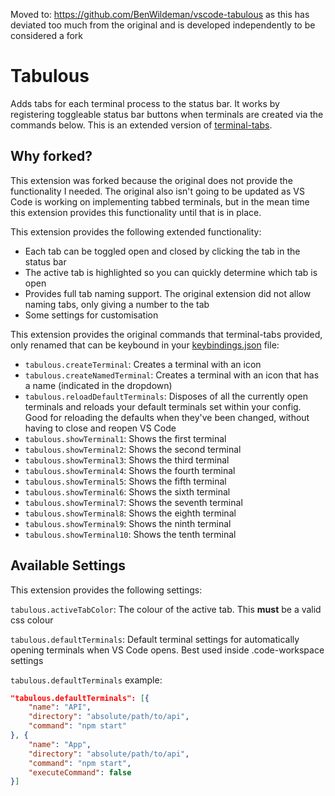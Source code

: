 Moved to: https://github.com/BenWildeman/vscode-tabulous as this has deviated too much from the original and is developed independently to be considered a fork

# Tabulous

Adds tabs for each terminal process to the status bar. It works by registering toggleable status bar buttons when terminals are created via the commands below. This is an extended version of [terminal-tabs](https://github.com/Tyriar/vscode-terminal-tabs).

## Why forked?

This extension was forked because the original does not provide the functionality I needed. The original also isn't going to be updated as VS Code is working on implementing tabbed terminals, but in the mean time this extension provides this functionality until that is in place.

This extension provides the following extended functionality:

- Each tab can be toggled open and closed by clicking the tab in the status bar
- The active tab is highlighted so you can quickly determine which tab is open
- Provides full tab naming support. The original extension did not allow naming tabs, only giving a number to the tab
- Some settings for customisation

This extension provides the original commands that terminal-tabs provided, only renamed that can be keybound in your [keybindings.json](https://code.visualstudio.com/docs/customization/keybindings#_customizing-shortcuts) file:

- `tabulous.createTerminal`: Creates a terminal with an icon
- `tabulous.createNamedTerminal`: Creates a terminal with an icon that has a name (indicated in the dropdown)
- `tabulous.reloadDefaultTerminals`: Disposes of all the currently open terminals and reloads your default terminals set within your config. Good for reloading the defaults when they've been changed, without having to close and reopen VS Code
- `tabulous.showTerminal1`: Shows the first terminal
- `tabulous.showTerminal2`: Shows the second terminal
- `tabulous.showTerminal3`: Shows the third terminal
- `tabulous.showTerminal4`: Shows the fourth terminal
- `tabulous.showTerminal5`: Shows the fifth terminal
- `tabulous.showTerminal6`: Shows the sixth terminal
- `tabulous.showTerminal7`: Shows the seventh terminal
- `tabulous.showTerminal8`: Shows the eighth terminal
- `tabulous.showTerminal9`: Shows the ninth terminal
- `tabulous.showTerminal10`: Shows the tenth terminal

## Available Settings

This extension provides the following settings:

`tabulous.activeTabColor`: The colour of the active tab. This **must** be a valid css colour

`tabulous.defaultTerminals`: Default terminal settings for automatically opening terminals when VS Code opens. Best used inside .code-workspace settings

`tabulous.defaultTerminals` example:

```json
"tabulous.defaultTerminals": [{
    "name": "API",
    "directory": "absolute/path/to/api",
    "command": "npm start"
}, {
    "name": "App",
    "directory": "absolute/path/to/api",
    "command": "npm start",
    "executeCommand": false
}]
```

